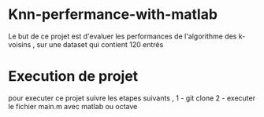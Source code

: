 # Knn-perfermance-with-matlab
Le but de ce projet est d'evaluer les performances de l'algorithme des k-voisins , sur une dataset qui contient 120 entrés
# Execution de projet
pour executer ce projet  suivre les etapes suivants , 
1 -  git clone 
2 - executer le fichier main.m avec matlab ou octave
